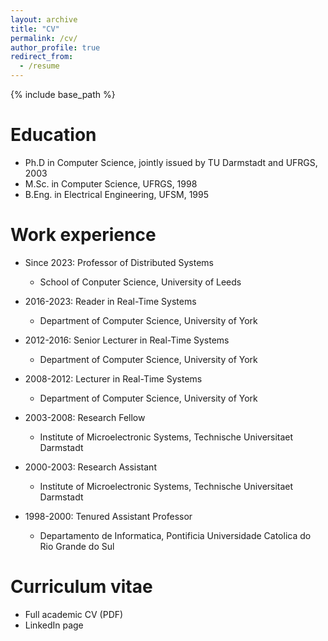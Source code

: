 ```yaml
---
layout: archive
title: "CV"
permalink: /cv/
author_profile: true
redirect_from:
  - /resume
---
```


{% include base_path %}

Education
======
* Ph.D in Computer Science, jointly issued by TU Darmstadt and UFRGS, 2003
* M.Sc. in Computer Science, UFRGS, 1998
* B.Eng. in Electrical Engineering, UFSM, 1995

Work experience
======
* Since 2023: Professor of Distributed Systems
  * School of Conputer Science, University of Leeds

* 2016-2023: Reader in Real-Time Systems
  * Department of Computer Science, University of York

* 2012-2016: Senior Lecturer in Real-Time Systems
  * Department of Computer Science, University of York

* 2008-2012: Lecturer in Real-Time Systems
  * Department of Computer Science, University of York

* 2003-2008: Research Fellow
  * Institute of Microelectronic Systems, Technische Universitaet Darmstadt

* 2000-2003: Research Assistant
  * Institute of Microelectronic Systems, Technische Universitaet Darmstadt

* 1998-2000: Tenured Assistant Professor
  * Departamento de Informatica, Pontificia Universidade Catolica do Rio Grande do Sul
  

Curriculum vitae
======
* Full academic CV (PDF)
* LinkedIn page

